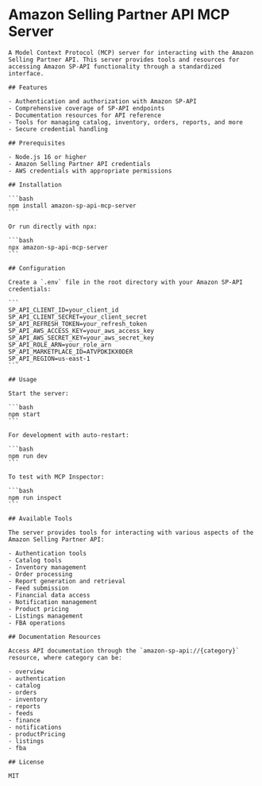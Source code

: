 # Amazon Selling Partner API MCP Server

    A Model Context Protocol (MCP) server for interacting with the Amazon Selling Partner API. This server provides tools and resources for accessing Amazon SP-API functionality through a standardized interface.

    ## Features

    - Authentication and authorization with Amazon SP-API
    - Comprehensive coverage of SP-API endpoints
    - Documentation resources for API reference
    - Tools for managing catalog, inventory, orders, reports, and more
    - Secure credential handling

    ## Prerequisites

    - Node.js 16 or higher
    - Amazon Selling Partner API credentials
    - AWS credentials with appropriate permissions

    ## Installation

    ```bash
    npm install amazon-sp-api-mcp-server
    ```

    Or run directly with npx:

    ```bash
    npx amazon-sp-api-mcp-server
    ```

    ## Configuration

    Create a `.env` file in the root directory with your Amazon SP-API credentials:

    ```
    SP_API_CLIENT_ID=your_client_id
    SP_API_CLIENT_SECRET=your_client_secret
    SP_API_REFRESH_TOKEN=your_refresh_token
    SP_API_AWS_ACCESS_KEY=your_aws_access_key
    SP_API_AWS_SECRET_KEY=your_aws_secret_key
    SP_API_ROLE_ARN=your_role_arn
    SP_API_MARKETPLACE_ID=ATVPDKIKX0DER
    SP_API_REGION=us-east-1
    ```

    ## Usage

    Start the server:

    ```bash
    npm start
    ```

    For development with auto-restart:

    ```bash
    npm run dev
    ```

    To test with MCP Inspector:

    ```bash
    npm run inspect
    ```

    ## Available Tools

    The server provides tools for interacting with various aspects of the Amazon Selling Partner API:

    - Authentication tools
    - Catalog tools
    - Inventory management
    - Order processing
    - Report generation and retrieval
    - Feed submission
    - Financial data access
    - Notification management
    - Product pricing
    - Listings management
    - FBA operations

    ## Documentation Resources

    Access API documentation through the `amazon-sp-api://{category}` resource, where category can be:

    - overview
    - authentication
    - catalog
    - orders
    - inventory
    - reports
    - feeds
    - finance
    - notifications
    - productPricing
    - listings
    - fba

    ## License

    MIT

